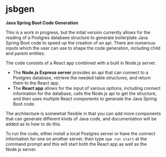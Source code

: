 # jsbgen

**Java Spring Boot Code Generation**

This is a work in progress, but the intial version currently allows for the reading of a Postgres database structure to generate boilerplate Java Spring Boot code to speed up the creation of an api.  There are numerous inputs which the user can use to shape the code generation, including child and parent entities.

The code consists of a React app combined with a built in Node.js server.

* The **Node.js Express server** provides an api that can connect to a Postgres database, retrieve the needed table structures, and return them to the React app.
* The **React app** allows for the input of various options, including connect information for the database, calls the Node.js api to get the structure, and then uses multiple React components to generate the Java Spring Boot code.

The architecture is somewhat flexible in that you can add more components that can generate different kinds of Java code, and documentation will be added as to how to do this.

To run the code, either install a local Postgres server or have the connect information for one on another server, then type `npm run start` at the command prompt and this will start both the React app as well as the Node.js server.

